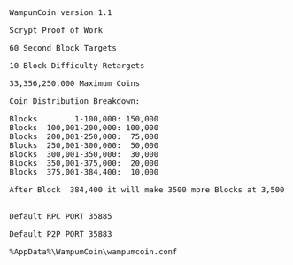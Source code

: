 <pre>
WampumCoin version 1.1

Scrypt Proof of Work

60 Second Block Targets

10 Block Difficulty Retargets

33,356,250,000 Maximum Coins

Coin Distribution Breakdown:

Blocks        1-100,000: 150,000
Blocks  100,001-200,000: 100,000
Blocks  200,001-250,000:  75,000
Blocks 	250,001-300,000:  50,000
Blocks  300,001-350,000:  30,000
Blocks 	350,001-375,000:  20,000
Blocks  375,001-384,400:  10,000

After Block  384,400 it will make 3500 more Blocks at 3,500 Coins each until 33,356,250,000 is reached


Default RPC PORT 35885

Default P2P PORT 35883

%AppData%\WampumCoin\wampumcoin.conf

</pre>
